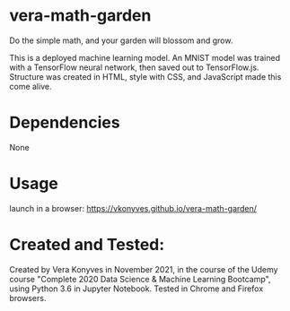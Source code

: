 # vera-math-garden

Do the simple math, and your garden will blossom and grow.

This is a deployed machine learning model.
An MNIST model was trained with a TensorFlow neural network, then saved out to TensorFlow.js.
Structure was created in HTML, style with CSS, and JavaScript made this come alive.

# Dependencies

None

# Usage

launch in a browser: 
  https://vkonyves.github.io/vera-math-garden/

# Created and Tested:

Created by Vera Konyves in November 2021, in the course of the Udemy course "Complete 2020 Data Science & Machine Learning Bootcamp", using Python 3.6 in Jupyter Notebook. Tested in Chrome and Firefox browsers.
